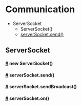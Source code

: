 # Communication

- ServerSocket
  - ServerSocket()
  - [serverSocket.send()](#serverSocket.send)


## ServerSocket

#### <a href="#serverSocket.send" name="serverSocket.send">#</a> new ServerSocket()


#### <a href="#serverSocket.send" name="serverSocket.send">#</a> serverSocket.send()

#### <a href="#serverSocket.send" name="serverSocket.send">#</a> serverSocket.sendBroadcast()

#### <a href="#serverSocket.send" name="serverSocket.send">#</a> serverSocket.on()

